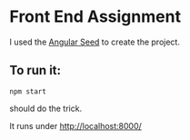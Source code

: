 Front End Assignment
==================
I used the [Angular Seed](https://github.com/angular/angular-seed) to create the project.

To run it:
-----
```
npm start
```
should do the trick.

It runs under [http://localhost:8000/](http://localhost:8000/)